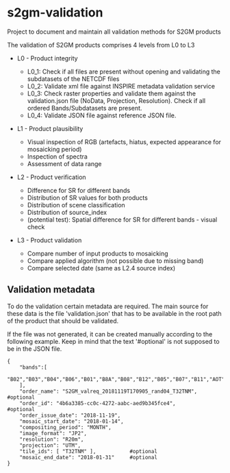 # s2gm-validation

Project to document and maintain all validation methods for S2GM products

The validation of S2GM products comprises 4 levels from L0 to L3

- L0 - Product integrity
    - L0_1: Check if all files are present without opening and validating the subdatasets of the NETCDF files
    - L0_2: Validate xml file against INSPIRE metadata validation service
    - L0_3: Check raster properties and validate them against the validation.json file (NoData, Projection, Resolution). Check if all ordered Bands/Subdatasets are present.
    - L0_4: Validate JSON file against reference JSON file.
    
- L1 - Product plausibility 
    - Visual inspection of RGB (artefacts, hiatus, expected appearance for mosaicking period)
    - Inspection of spectra
    - Assessment of data range
- L2 - Product verification 
    - Difference for SR for different bands
    - Distribution of SR values for both products
    - Distribution of scene classification
    - Distribution of source_index
    - (potential test): Spatial difference for SR for different bands - visual check
- L3 - Product validation
    - Compare number of input products to mosaicking
    - Compare applied algorithm (not possible due to missing band)
    - Compare selected date (same as L2.4 source index)


## Validation metadata

To do the validation certain metadata are required. The main source for these data is 
the file 'validation.json' that has to be available in the root path of the product 
that should be validated.

If the file was not generated, it can be created manually according to the following 
example. Keep in mind that the text '#optional' is not supposed to be in the JSON file.

```
{
	"bands":[
		"B02","B03","B04","B06","B01","B8A","B08","B12","B05","B07","B11","AOT","SCENE","INDEX","SNOW","SUN_ZENITH","VALID_OBS"
	],
	"order_name": "S2GM_valreq_20181119T170905_rand04_T32TNM",      #optional
	"order_id": "4b6a3385-cc0c-4272-aabc-aed9b345fce4",             #optional
	"order_issue_date": "2018-11-19",
	"mosaic_start_date": "2018-01-14",
	"compositing_period": "MONTH",	
	"image_format":	"JP2",
	"resolution": "R20m",
	"projection": "UTM", 
	"tile_ids": [ "T32TNM" ],           #optional
	"mosaic_end_date": "2018-01-31"     #optional
}
```